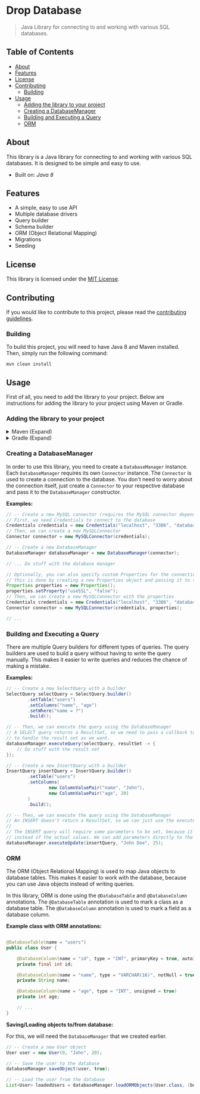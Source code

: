 # Drop Database

> Java Library for connecting to and working with various SQL databases.

## Table of Contents

- [About](#about)
- [Features](#features)
- [License](#license)
- [Contributing](#contributing)
  - [Building](#building)
- [Usage](#usage)
  - [Adding the library to your project](#adding-the-library-to-your-project)
  - [Creating a DatabaseManager](#creating-a-databasemanager)
  - [Building and Executing a Query](#building-and-executing-a-query)
  - [ORM](#orm)

## About

This library is a Java library for connecting to and working with various SQL databases. It is designed to be simple and easy to use.

- Built on: *Java 8*

## Features

- A simple, easy to use API
- Multiple database drivers
- Query builder
- Schema builder
- ORM (Object Relational Mapping)
- Migrations
- Seeding

## License

This library is licensed under the [MIT License](LICENSE).

## Contributing

If you would like to contribute to this project, please read the [contributing guidelines](CONTRIBUTING.md).

### Building

To build this project, you will need to have Java 8 and Maven installed. Then, simply run the following command:

```
mvn clean install
```

## Usage

First of all, you need to add the library to your project. Below are instructions for adding the library to your project using Maven or Gradle.

### Adding the library to your project

<details>
<summary>Maven (Expand)</summary>

To use this library in your project, add the following to your `pom.xml`:

> Replace `VERSION` with the latest version of the library.

```xml

<dependency>
    <groupId>com.github.d0by</groupId>
    <artifactId>drop-database</artifactId>
    <version>VERSION</version>
    <scope>compile</scope>
</dependency>
```
</details>

<details>
<summary>Gradle (Expand)</summary>

To use this library in your project, add the following to your `build.gradle`:

> Replace `VERSION` with the latest version of the library.

```groovy
repositories {
    mavenCentral()
    jitpack()
}

dependencies {
    // Core functionality of the library (required)
    compile 'com.github.d0by:drop-database:core:VERSION'
    
    // Connectors: (Used for creating connections to the database)
    // MySQL connector (optional)
    compile 'com.github.d0by:drop-database:mysql-connector:VERSION'
    // PostgreSQL connector (optional)
    compile 'com.github.d0by:drop-database:postgresql-connector:VERSION'
    // SQLite connector (optional)
    compile 'com.github.d0by:drop-database:sqlite-connector:VERSION'
    // MariaDB connector (optional)
    compile 'com.github.d0by:drop-database:mariadb-connector:VERSION'
}
```
</details>

### Creating a DatabaseManager

In order to use this library, you need to create a `DatabaseManager` instance. Each `DatabaseManager`
requires its own `Connector` instance. The `Connector` is used to create a connection to the database.
You don't need to worry about the connection itself, just create a `Connector` to your respective
database and pass it to the `DatabaseManager` constructor.

**Examples:**

```java
// -- Create a new MySQL connector (requires the MySQL connector dependency)
// First, we need Credentials to connect to the database
Credentials credentials = new Credentials("localhost", "3306", "database", "username", "password");
// Then, we can create a new MySQLConnector
Connector connector = new MySQLConnector(credentials);

// -- Create a new DatabaseManager
DatabaseManager databaseManager = new DatabaseManager(connector);

// ... Do stuff with the database manager
```

```java
// Optionally, you can also specify custom Properties for the connection,
// this is done by creating a new Properties object and passing it to the connector.
Properties properties = new Properties();
properties.setProperty("useSSL", "false");
// Then, we can create a new MySQLConnector with the properties
Credentials credentials = new Credentials("localhost", "3306", "database", "username", "password");
Connector connector = new MySQLConnector(credentials, properties);

// ...
```

### Building and Executing a Query

There are multiple Query builders for different types of queries. The query builders are used to build
a query without having to write the query manually. This makes it easier to write queries and reduces
the chance of making a mistake.

**Examples:**

```java
// -- Create a new SelectQuery with a builder
SelectQuery selectQuery = SelectQuery.builder()
        .setTable("users")
        .setColumns("name", "age")
        .setWhere("name = ?")
        .build();

// -- Then, we can execute the query using the DatabaseManager
// A SELECT query returns a ResultSet, so we need to pass a callback to the executeQuery method
// to handle the result set as we want.
databaseManager.executeQuery(selectQuery, resultSet -> {
    // Do stuff with the result set
});
```

```java
// -- Create a new InsertQuery with a builder
InsertQuery insertQuery = InsertQuery.builder()
        .setTable("users")
        .setColumns(
                new ColumnValuePair("name", "John"),
                new ColumnValuePair("age", 20)
        )
        .build();

// -- Then, we can execute the query using the DatabaseManager
// An INSERT doesn't return a ResultSet, so we can just use the executeUpdate method.
// 
// The INSERT query will require some parameters to be set, because it contains placeholders
// instead of the actual values. We can add parameters directly to the executeUpdate method.
databaseManager.executeUpdate(insertQuery, "John Doe", 25);
```

### ORM

The ORM (Object Relational Mapping) is used to map Java objects to database tables. This makes it
easier to work with the database, because you can use Java objects instead of writing queries.

In this library, ORM is done using the `@DatabaseTable` and `@DatabaseColumn` annotations. The
`@DatabaseTable` annotation is used to mark a class as a database table. The `@DatabaseColumn`
annotation is used to mark a field as a database column.

**Example class with ORM annotations:**

```java

@DatabaseTable(name = "users")
public class User {

    @DatabaseColumn(name = "id", type = "INT", primaryKey = true, autoIncrement = true, notNull = true, unique = true)
    private final int id;

    @DatabaseColumn(name = "name", type = "VARCHAR(16)", notNull = true, unique = true)
    private String name;

    @DatabaseColumn(name = "age", type = "INT", unsigned = true)
    private int age;

    // ...
}
```

**Saving/Loading objects to/from database:**

For this, we will need the `DatabaseManager` that we created earlier.

```java
// -- Create a new User object
User user = new User(0, "John", 20);

// -- Save the user to the database
databaseManager.saveObject(user, true);

// -- Load the user from the database
List<User> loadedUsers = databaseManager.loadORMObjects(User.class, (builder) -> builder.setWhere("name = ?").setValues("John"));
```
